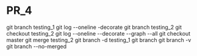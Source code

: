 # PR_4
git branch testing_1
git log --oneline -decorate
git branch testing_2
git checkout testing_2
git log --oneline --decorate --graph --all
git checkout master
git merge testing_2
git branch -d testing_1
git branch
git branch -v
git branch --no-merged
